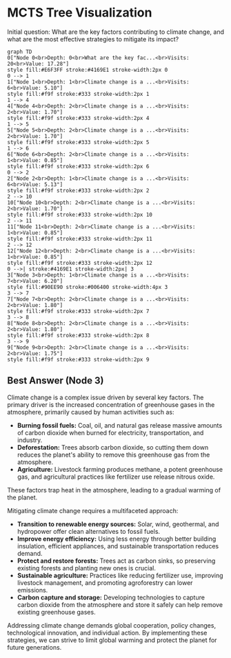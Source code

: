 # MCTS Tree Visualization

Initial question: What are the key factors contributing to climate change, and what are the most effective strategies to mitigate its impact?

```mermaid
graph TD
0["Node 0<br>Depth: 0<br>What are the key fac...<br>Visits: 20<br>Value: 17.28"]
style fill:#E6F3FF stroke:#4169E1 stroke-width:2px 0
0 --> 1
1["Node 1<br>Depth: 1<br>Climate change is a ...<br>Visits: 6<br>Value: 5.10"]
style fill:#f9f stroke:#333 stroke-width:2px 1
1 --> 4
4["Node 4<br>Depth: 2<br>Climate change is a ...<br>Visits: 2<br>Value: 1.70"]
style fill:#f9f stroke:#333 stroke-width:2px 4
1 --> 5
5["Node 5<br>Depth: 2<br>Climate change is a ...<br>Visits: 2<br>Value: 1.70"]
style fill:#f9f stroke:#333 stroke-width:2px 5
1 --> 6
6["Node 6<br>Depth: 2<br>Climate change is a ...<br>Visits: 1<br>Value: 0.85"]
style fill:#f9f stroke:#333 stroke-width:2px 6
0 --> 2
2["Node 2<br>Depth: 1<br>Climate change is a ...<br>Visits: 6<br>Value: 5.13"]
style fill:#f9f stroke:#333 stroke-width:2px 2
2 --> 10
10["Node 10<br>Depth: 2<br>Climate change is a ...<br>Visits: 2<br>Value: 1.70"]
style fill:#f9f stroke:#333 stroke-width:2px 10
2 --> 11
11["Node 11<br>Depth: 2<br>Climate change is a ...<br>Visits: 1<br>Value: 0.85"]
style fill:#f9f stroke:#333 stroke-width:2px 11
2 --> 12
12["Node 12<br>Depth: 2<br>Climate change is a ...<br>Visits: 1<br>Value: 0.85"]
style fill:#f9f stroke:#333 stroke-width:2px 12
0 -->| stroke:#4169E1 stroke-width:2px| 3
3["Node 3<br>Depth: 1<br>Climate change is a ...<br>Visits: 7<br>Value: 6.20"]
style fill:#90EE90 stroke:#006400 stroke-width:4px 3
3 --> 7
7["Node 7<br>Depth: 2<br>Climate change is a ...<br>Visits: 2<br>Value: 1.80"]
style fill:#f9f stroke:#333 stroke-width:2px 7
3 --> 8
8["Node 8<br>Depth: 2<br>Climate change is a ...<br>Visits: 2<br>Value: 1.80"]
style fill:#f9f stroke:#333 stroke-width:2px 8
3 --> 9
9["Node 9<br>Depth: 2<br>Climate change is a ...<br>Visits: 2<br>Value: 1.75"]
style fill:#f9f stroke:#333 stroke-width:2px 9
```

## Best Answer (Node 3)

Climate change is a complex issue driven by several key factors.  The primary driver is the increased concentration of greenhouse gases in the atmosphere, primarily caused by human activities such as: 

* **Burning fossil fuels:**  Coal, oil, and natural gas release massive amounts of carbon dioxide when burned for electricity, transportation, and industry.
* **Deforestation:** Trees absorb carbon dioxide, so cutting them down reduces the planet's ability to remove this greenhouse gas from the atmosphere.
* **Agriculture:** Livestock farming produces methane, a potent greenhouse gas, and agricultural practices like fertilizer use release nitrous oxide.

These factors trap heat in the atmosphere, leading to a gradual warming of the planet.  

Mitigating climate change requires a multifaceted approach:

* **Transition to renewable energy sources:**  Solar, wind, geothermal, and hydropower offer clean alternatives to fossil fuels.
* **Improve energy efficiency:**  Using less energy through better building insulation, efficient appliances, and sustainable transportation reduces demand.
* **Protect and restore forests:**  Trees act as carbon sinks, so preserving existing forests and planting new ones is crucial.
* **Sustainable agriculture:**  Practices like reducing fertilizer use, improving livestock management, and promoting agroforestry can lower emissions.
* **Carbon capture and storage:**  Developing technologies to capture carbon dioxide from the atmosphere and store it safely can help remove existing greenhouse gases.

Addressing climate change demands global cooperation, policy changes, technological innovation, and individual action. By implementing these strategies, we can strive to limit global warming and protect the planet for future generations.
